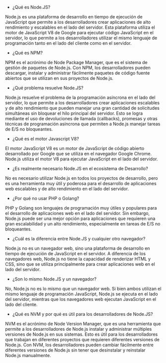 
- ¿Qué es Node.JS?

Node.js es una plataforma de desarrollo en tiempo de ejecución de JavaScript que permite a los desarrolladores crear aplicaciones de alto rendimiento y escalables en el lado del servidor. Esta plataforma utiliza el motor de JavaScript V8 de Google para ejecutar código JavaScript en el servidor, lo que permite a los desarrolladores utilizar el mismo lenguaje de programación tanto en el lado del cliente como en el servidor.

- ¿Qué es NPM?

NPM es el acrónimo de Node Package Manager, que es el sistema de gestión de paquetes de Node.js. Con NPM, los desarrolladores pueden descargar, instalar y administrar fácilmente paquetes de código fuente abiertos que se utilizan en sus proyectos de Node.js.

- ¿Qué problema resuelve Node.JS? 

Node.js resuelve el problema de la programación asíncrona en el lado del servidor, lo que permite a los desarrolladores crear aplicaciones escalables y de alto rendimiento que pueden manejar una gran cantidad de solicitudes simultáneas sin bloquear el hilo principal del servidor. Esto se logra mediante el uso de devoluciones de llamada (callbacks), promesas y otras técnicas de programación asíncrona que permiten a Node.js manejar tareas de E/S no bloqueantes.

- ¿Qué es el motor Javascript V8?

El motor JavaScript V8 es un motor de JavaScript de código abierto desarrollado por Google que se utiliza en el navegador Google Chrome. Node.js utiliza el motor V8 para ejecutar JavaScript en el lado del servidor.

- ¿Es realmente necesario Node.JS en el ecosistema de Desarrollo? 

No es necesario utilizar Node.js en todos los proyectos de desarrollo, pero es una herramienta muy útil y poderosa para el desarrollo de aplicaciones web escalables y de alto rendimiento en el lado del servidor.

- ¿Por qué no usar PHP o Golang?

PHP y Golang son lenguajes de programación muy útiles y populares para el desarrollo de aplicaciones web en el lado del servidor. Sin embargo, Node.js puede ser una mejor opción para aplicaciones que requieren una gran escalabilidad y un alto rendimiento, especialmente en tareas de E/S no bloqueantes.

- ¿Cuál es la diferencia entre Node.JS y cualquier otro navegador?

Node.js no es un navegador web, sino una plataforma de desarrollo en tiempo de ejecución de JavaScript en el servidor. A diferencia de los navegadores web, Node.js no tiene la capacidad de renderizar HTML y CSS, sino que se utiliza principalmente para crear aplicaciones web en el lado del servidor.

- ¿Son lo mismo Node.JS y un navegador?

No, Node.js no es lo mismo que un navegador web. Si bien ambos utilizan el mismo lenguaje de programación JavaScript, Node.js se ejecuta en el lado del servidor, mientras que los navegadores web ejecutan JavaScript en el lado del cliente.

- ¿Qué es NVM y por qué es útil para los desarrolladores de Node.JS?

NVM es el acrónimo de Node Version Manager, que es una herramienta que permite a los desarrolladores de Node.js instalar y administrar múltiples versiones de Node.js en sus sistemas. Esto es útil para los desarrolladores que trabajan en diferentes proyectos que requieren diferentes versiones de Node.js. Con NVM, los desarrolladores pueden cambiar fácilmente entre diferentes versiones de Node.js sin tener que desinstalar y reinstalar Node.js manualmente.